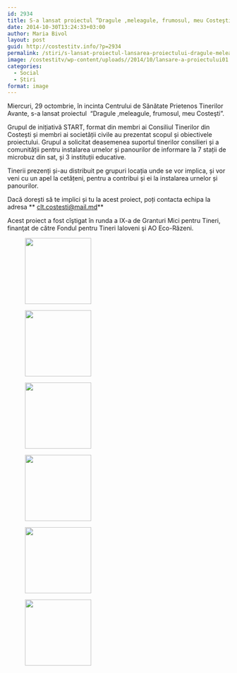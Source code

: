 ```yaml
---
id: 2934
title: S-a lansat proiectul “Dragule ,meleagule, frumosul, meu Costeşti”
date: 2014-10-30T13:24:33+03:00
author: Maria Bivol
layout: post
guid: http://costestitv.info/?p=2934
permalink: /stiri/s-lansat-proiectul-lansarea-proiectului-dragule-meleagule-frumosul-meu-costesti/
image: /costestitv/wp-content/uploads//2014/10/lansare-a-proiectului01.jpg
categories:
  - Social
  - Știri
format: image
---
```

Miercuri, 29 octombrie, în incinta Centrului de Sănătate Prietenos Tinerilor Avante, s-a lansat proiectul  “Dragule ,meleagule, frumosul, meu Costeşti”.<!--more-->

Grupul de inițiativă START, format din membri ai Consiliul Tinerilor din Costești și membri ai societății civile au prezentat scopul și obiectivele proiectului. Grupul a solicitat deasemenea suportul tinerilor consilieri și a comunității pentru instalarea urnelor și panourilor de informare la 7 stații de microbuz din sat, și 3 instituții educative.

Tinerii prezenți și-au distribuit pe grupuri locația unde se vor implica, și vor veni cu un apel la cetățeni, pentru a contribui și ei la instalarea urnelor și panourilor.

Dacă dorești să te implici și tu la acest proiect, poți contacta echipa la adresa ** <clt.costesti@mail.md>**

Acest proiect a fost cîştigat în runda a IX-a de Granturi Mici pentru Tineri, finanţat de către Fondul pentru Tineri Ialoveni şi AO Eco-Răzeni.

<div id='gallery-13' class='gallery galleryid-2934 gallery-columns-3 gallery-size-thumbnail'>
  <figure class='gallery-item'> 
  
  <div class='gallery-icon landscape'>
    <a href='/costestitv/stiri/s-lansat-proiectul-lansarea-proiectului-dragule-meleagule-frumosul-meu-costesti/attachment/implicare/'><img width="150" height="150" src="/costestitv/wp-content/uploads//2014/10/implicare-150x150.jpg" class="attachment-thumbnail size-thumbnail" alt="" /></a>
  </div></figure><figure class='gallery-item'> 
  
  <div class='gallery-icon landscape'>
    <a href='/costestitv/stiri/s-lansat-proiectul-lansarea-proiectului-dragule-meleagule-frumosul-meu-costesti/attachment/lansare-a-proiectului/'><img width="150" height="150" src="/costestitv/wp-content/uploads//2014/10/lansare-a-proiectului-150x150.jpg" class="attachment-thumbnail size-thumbnail" alt="" /></a>
  </div></figure><figure class='gallery-item'> 
  
  <div class='gallery-icon landscape'>
    <a href='/costestitv/stiri/s-lansat-proiectul-lansarea-proiectului-dragule-meleagule-frumosul-meu-costesti/attachment/p1280511/'><img width="150" height="150" src="/costestitv/wp-content/uploads//2014/10/P1280511-150x150.jpg" class="attachment-thumbnail size-thumbnail" alt="" /></a>
  </div></figure><figure class='gallery-item'> 
  
  <div class='gallery-icon landscape'>
    <a href='/costestitv/stiri/s-lansat-proiectul-lansarea-proiectului-dragule-meleagule-frumosul-meu-costesti/attachment/tineri-3/'><img width="150" height="150" src="/costestitv/wp-content/uploads//2014/10/tineri2-150x150.jpg" class="attachment-thumbnail size-thumbnail" alt="" /></a>
  </div></figure><figure class='gallery-item'> 
  
  <div class='gallery-icon landscape'>
    <a href='/costestitv/stiri/s-lansat-proiectul-lansarea-proiectului-dragule-meleagule-frumosul-meu-costesti/attachment/tineri3/'><img width="150" height="150" src="/costestitv/wp-content/uploads//2014/10/tineri3-150x150.jpg" class="attachment-thumbnail size-thumbnail" alt="" /></a>
  </div></figure><figure class='gallery-item'> 
  
  <div class='gallery-icon landscape'>
    <a href='/costestitv/stiri/s-lansat-proiectul-lansarea-proiectului-dragule-meleagule-frumosul-meu-costesti/attachment/tinerii-2/'><img width="150" height="150" src="/costestitv/wp-content/uploads//2014/10/tinerii1-150x150.jpg" class="attachment-thumbnail size-thumbnail" alt="" /></a>
  </div></figure>
</div>